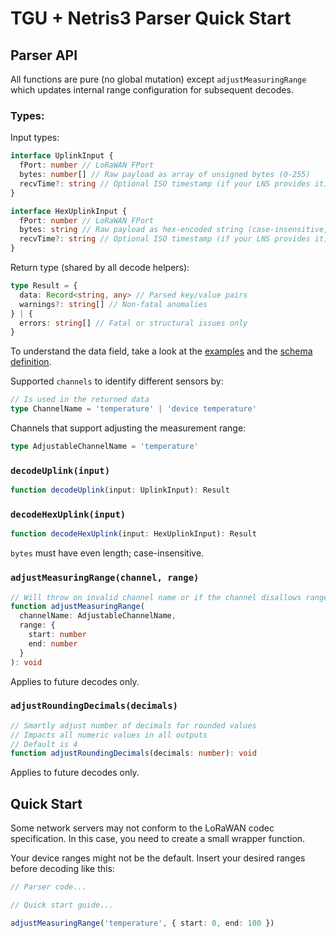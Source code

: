 # TGU + Netris3 Parser Quick Start

## Parser API

All functions are pure (no global mutation) except `adjustMeasuringRange` which updates internal range configuration for subsequent decodes.

### Types:

Input types:
```ts
interface UplinkInput {
  fPort: number // LoRaWAN FPort
  bytes: number[] // Raw payload as array of unsigned bytes (0-255)
  recvTime?: string // Optional ISO timestamp (if your LNS provides it)
}

interface HexUplinkInput {
  fPort: number // LoRaWAN FPort
  bytes: string // Raw payload as hex-encoded string (case-insensitive, even length)
  recvTime?: string // Optional ISO timestamp (if your LNS provides it)
}
```

Return type (shared by all decode helpers):
```ts
type Result = {
  data: Record<string, any> // Parsed key/value pairs
  warnings?: string[] // Non-fatal anomalies
} | {
  errors: string[] // Fatal or structural issues only
}
```

To understand the data field, take a look at the [examples](https://github.com/WIKA-Group/javascript_parsers/blob/main/packages/parsers/src/devices/TGU_NETRIS3/examples.json) and the [schema definition](https://github.com/WIKA-Group/javascript_parsers/blob/main/packages/parsers/src/devices/TGU_NETRIS3/uplink.schema.json).

Supported `channels` to identify different sensors by:
```ts
// Is used in the returned data
type ChannelName = 'temperature' | 'device temperature'
```
Channels that support adjusting the measurement range:
```ts
type AdjustableChannelName = 'temperature'
```

### `decodeUplink(input)`
```ts
function decodeUplink(input: UplinkInput): Result
```

### `decodeHexUplink(input)`
```ts
function decodeHexUplink(input: HexUplinkInput): Result
```
`bytes` must have even length; case-insensitive.

### `adjustMeasuringRange(channel, range)`
```ts
// Will throw on invalid channel name or if the channel disallows range updates
function adjustMeasuringRange(
  channelName: AdjustableChannelName,
  range: {
    start: number
    end: number
  }
): void
```
Applies to future decodes only.

### `adjustRoundingDecimals(decimals)`
```ts
// Smartly adjust number of decimals for rounded values
// Impacts all numeric values in all outputs
// Default is 4
function adjustRoundingDecimals(decimals: number): void
```
Applies to future decodes only.

## Quick Start

Some network servers may not conform to the LoRaWAN codec specification. In this case, you need to create a small wrapper function.

Your device ranges might not be the default. Insert your desired ranges before decoding like this:

```ts
// Parser code...

// Quick start guide...

adjustMeasuringRange('temperature', { start: 0, end: 100 })
```
